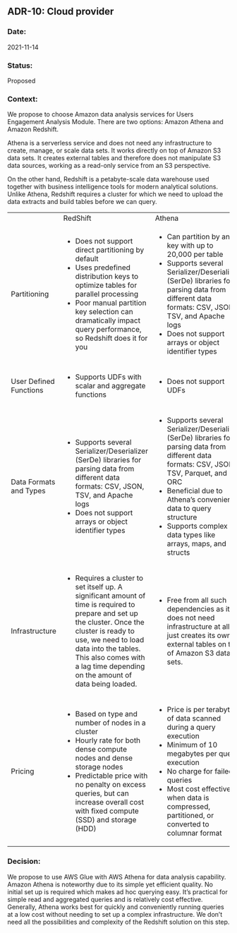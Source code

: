 ## ADR-10: Cloud provider

### Date:
2021-11-14

### Status:
Proposed

### Context:
We propose to choose Amazon data analysis services for Users Engagement Analysis Module. There are two options: Amazon Athena and Amazon Redshift.

Athena is a serverless service and does not need any infrastructure to create, manage, or scale data sets. It works directly on top of Amazon S3 data sets. It creates external tables and therefore does not manipulate S3 data sources, working as a read-only service from an S3 perspective. 

On the other hand, Redshift is a petabyte-scale data warehouse used together with business intelligence tools for modern analytical solutions. Unlike Athena, Redshift requires a cluster for which we need to upload the data extracts and build tables before we can query. 

<table>
  <tr>
   <td>
   </td>
   <td>RedShift
   </td>
   <td>Athena
   </td>
  </tr>
  <tr>
   <td>Partitioning
   </td>
   <td>
<ul>

<li>Does not support direct partitioning by default

<li>Uses predefined distribution keys to optimize tables for parallel processing

<li>Poor manual partition key selection can dramatically impact query performance, so Redshift does it for you
</li>
</ul>
   </td>
   <td>
<ul>

<li>Can partition by any key with up to 20,000 per table

<li>Supports several Serializer/Deserializer (SerDe) libraries for parsing data from different data formats: CSV, JSON, TSV, and Apache logs

<li>Does not support arrays or object identifier types
</li>
</ul>
   </td>
  </tr>
  <tr>
   <td>User Defined Functions
   </td>
   <td>
<ul>

<li>Supports UDFs with scalar and aggregate functions
</li>
</ul>
   </td>
   <td>
<ul>

<li>Does not support UDFs
</li>
</ul>
   </td>
  </tr>
  <tr>
   <td>Data Formats and Types
   </td>
   <td>
<ul>

<li>Supports several Serializer/Deserializer (SerDe) libraries for parsing data from different data formats: CSV, JSON, TSV, and Apache logs

<li>Does not support arrays or object identifier types
</li>
</ul>
   </td>
   <td>
<ul>

<li>Supports several Serializer/Deserializer (SerDe) libraries for parsing data from different data formats: CSV, JSON, TSV, Parquet, and ORC

<li>Beneficial due to Athena’s convenient data to query structure

<li>Supports complex data types like arrays, maps, and structs
</li>
</ul>
   </td>
  </tr>
  <tr>
   <td>Infrastructure
   </td>
   <td>
<ul>

<li>Requires a cluster to set itself up. A significant amount of time is required to prepare and set up the cluster. Once the cluster is ready to use, we need to load data into the tables. This also comes with a lag time depending on the amount of data being loaded.
</li>
</ul>
   </td>
   <td>
<ul>

<li>Free from all such dependencies as it does not need infrastructure at all. It just creates its own external tables on top of Amazon S3 data sets.
</li>
</ul>
   </td>
  </tr>
  <tr>
   <td>Pricing
   </td>
   <td>
<ul>

<li>Based on type and number of nodes in a cluster

<li>Hourly rate for both dense compute nodes and dense storage nodes

<li>Predictable price with no penalty on excess queries, but can increase overall cost with fixed compute (SSD) and storage (HDD)
</li>
</ul>
   </td>
   <td>
<ul>

<li>Price is per terabyte of data scanned during a query execution

<li>Minimum of 10 megabytes per query execution

<li>No charge for failed queries

<li>Most cost effective when data is compressed, partitioned, or converted to columnar format
</li>
</ul>
   </td>
  </tr>
</table>


### Decision:
We propose to use AWS Glue with AWS Athena for data analysis capability. Amazon Athena is noteworthy due to its simple yet efficient quality. No initial set up is required which makes ad hoc querying easy. It’s practical for simple read and aggregated queries and is relatively cost effective. Generally, Athena works best for quickly and conveniently running queries at a low cost without needing to set up a complex infrastructure. We don’t need all the possibilities and complexity of the Redshift solution on this step.